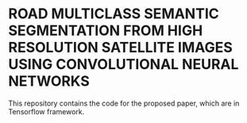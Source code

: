 # ROAD MULTICLASS SEMANTIC SEGMENTATION FROM HIGH RESOLUTION SATELLITE IMAGES USING CONVOLUTIONAL NEURAL NETWORKS
This repository contains the code for the proposed paper, which are in Tensorflow framework.



